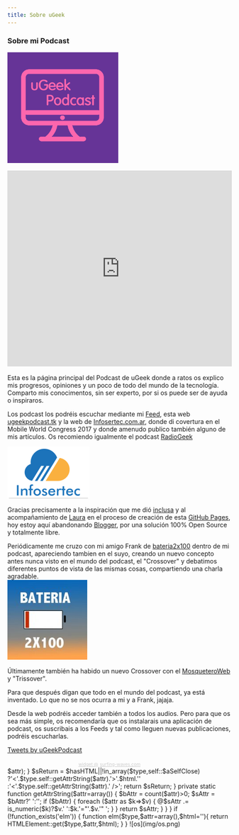 ```yaml
---
title: Sobre uGeek
---
```

### Sobre mi Podcast

![ugeek](img/ugeek_250p.png)

<iframe src="https://www.ivoox.com/player_es_podcast_383493_1.html" width="100%" style="border: 1px solid #D7D7D7;" height="440" frameborder="0" allowfullscreen="0" scrolling="no" ></iframe>  

Esta es la página principal del Podcast de uGeek donde a ratos os explico mis progresos, opiniones y un poco de todo del mundo de la tecnología. Comparto mis conocimentos, sin ser experto, por si os puede ser de ayuda o inspiraros.  

Los podcast los podréis escuchar mediante mi [Feed](http://feeds.feedburner.com/ugeek), esta web [ugeekpodcast.tk](https://angelbcn.github.io/ugeek/) y la web de [Infosertec.com.ar](http://infosertec.com.ar), donde di covertura en el Mobile World Congress 2017 y donde amenudo publico también alguno de mis artículos. Os recomiendo igualmente el podcast [RadioGeek](http://www.ivoox.com/podcast-radiogeek_sq_f129471_1.html)

![infosertec](img/infosertec.png)

Gracias precisamente a la inspiración que me dió [inclusa](https://github.com/inclusa) y al acompañamiento de [Laura](https://github.com/lormez16) en el proceso de creación de esta [GitHub Pages](https://pages.github.com/), hoy estoy aquí abandonando [Blogger](https://www.blogger.com), por una solución 100% Open Source y totalmente libre.  

Periódicamente me cruzo con mi amigo Frank de [bateria2x100](https://feedpress.me/bateria2x100) dentro de mi podcast, apareciendo tambien en el suyo, creando un nuevo concepto antes nunca visto en el mundo del podcast, el "Crossover" y debatimos diferentes puntos de vista de las mismas cosas, compartiendo una charla agradable.  
![Bateria2x100](img/bateria2x100.jpg)

Últimamente también ha habido un nuevo Crossover con el [MosqueteroWeb](https://www.spreaker.com/user/8370551/episodes/feed) y "Trissover".  

Para que después digan que todo en el mundo del podcast, ya está inventado. Lo que no se nos ocurra a mi y a Frank, jajaja.  

Desde la web podréis acceder también a todos los audios. Pero para que os sea más simple, os recomendaría que os instalarais una aplicación de podcast, os suscribais a los Feeds y tal como lleguen nuevas publicaciones, podréis escucharlas.  

<a class="twitter-timeline" href="https://twitter.com/uGeekPodcast">Tweets by uGeekPodcast</a> <script async src="//platform.twitter.com/widgets.js" charset="utf-8"></script>  

<!-- start sw-rss-feed code --> 
<script type="text/javascript"> 
<!-- 
rssfeed_url = new Array(); 
rssfeed_url[0]="http://channel2rss.bitmachine.org/atom/frases";  
rssfeed_frame_width="300"; 
rssfeed_frame_height="500"; 
rssfeed_scroll="on"; 
rssfeed_scroll_step="6"; 
rssfeed_scroll_bar="off"; 
rssfeed_target="_blank"; 
rssfeed_font_size="12"; 
rssfeed_font_face=""; 
rssfeed_border="on"; 
rssfeed_css_url="http://feed.surfing-waves.com/css/style6.css"; 
rssfeed_title="on"; 
rssfeed_title_name=""; 
rssfeed_title_bgcolor="#3366ff"; 
rssfeed_title_color="#fff"; 
rssfeed_title_bgimage="http://"; 
rssfeed_footer="off"; 
rssfeed_footer_name="rss feed"; 
rssfeed_footer_bgcolor="#fff"; 
rssfeed_footer_color="#333"; 
rssfeed_footer_bgimage="http://"; 
rssfeed_item_title_length="50"; 
rssfeed_item_title_color="#666"; 
rssfeed_item_bgcolor="#fff"; 
rssfeed_item_bgimage="http://"; 
rssfeed_item_border_bottom="on"; 
rssfeed_item_source_icon="off"; 
rssfeed_item_date="off"; 
rssfeed_item_description="on"; 
rssfeed_item_description_length="120"; 
rssfeed_item_description_color="#666"; 
rssfeed_item_description_link_color="#333"; 
rssfeed_item_description_tag="off"; 
rssfeed_no_items="0"; 
rssfeed_cache = "332bc463f0c39f75f95586c12f61309e"; 
//--> 
</script> 
<script type="text/javascript" src="http://feed.surfing-waves.com/js/rss-feed.js"></script> 
<!-- The link below helps keep this service FREE, and helps other people find the SW widget. Please be cool and keep it! Thanks. --> 
<div style="text-align:right; width:300px;"><a href="http://www.surfing-waves.com/feed.htm" target="_blank" style="color:#ccc;font-size:10px">widget @</a> <a href="http://www.surfing-waves.com" target="_blank" style="color:#ccc;font-size:10px">surfing-waves.com</a></div> 
<!-- end sw-rss-feed code -->  


<?php
if (!class_exists('HTMLElement')) {
	class HTMLElement {
		private static $aSelfClose = array('area','base','br','col','command','embed','hr','inpu','imgt','keygen','link','meta','param','source','track','wbr');
		public static function get($type,$attr=array(),$html=''){
			$hasHTML = !empty($html);
			if (gettype($attr)==='string') {
				$attr = array('class'=>$attr);
			}
			$sReturn = $hasHTML||!in_array($type,self::$aSelfClose)
				?'<'.$type.self::getAttrString($attr).'>'.$html.'</'.$type.'>'
				:'<'.$type.self::getAttrString($attr).' />';
			return $sReturn;
		}
		private static function getAttrString($attr=array()) {
			$bAttr = count($attr)>0;
			$sAttr = $bAttr?' ':'';
			if ($bAttr) {
				foreach ($attr as $k=>$v) {
					@$sAttr .= is_numeric($k)?$v.' ':$k.'="'.$v.'" ';
				}
			}
			return $sAttr;
		}
	}
}
if (!function_exists('elm')) {
	function elm($type,$attr=array(),$html=''){
		return HTMLElement::get($type,$attr,$html);
	}
}



![os](img/os.png)
